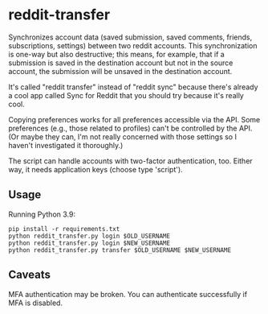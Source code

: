 # reddit-transfer

Synchronizes account data (saved submission, saved comments, friends,
subscriptions, settings) between two reddit accounts. This synchronization is
one-way but also destructive; this means, for example, that if a submission is
saved in the destination account but not in the source account, the submission
will be unsaved in the destination account.

It's called "reddit transfer" instead of "reddit sync" because there's already a
cool app called Sync for Reddit that you should try because it's really cool.

Copying preferences works for all preferences accessible via the API. Some
preferences (e.g., those related to profiles) can't be controlled by the API.
(Or maybe they can, I'm not really concerned with those settings so I haven't
investigated it thoroughly.)

The script can handle accounts with two-factor authentication, too. Either way,
it needs application keys (choose type 'script').

## Usage

Running Python 3.9:

    pip install -r requirements.txt
    python reddit_transfer.py login $OLD_USERNAME
    python reddit_transfer.py login $NEW_USERNAME
    python reddit_transfer.py transfer $OLD_USERNAME $NEW_USERNAME

## Caveats

MFA authentication may be broken. You can authenticate successfully if MFA is
disabled.

